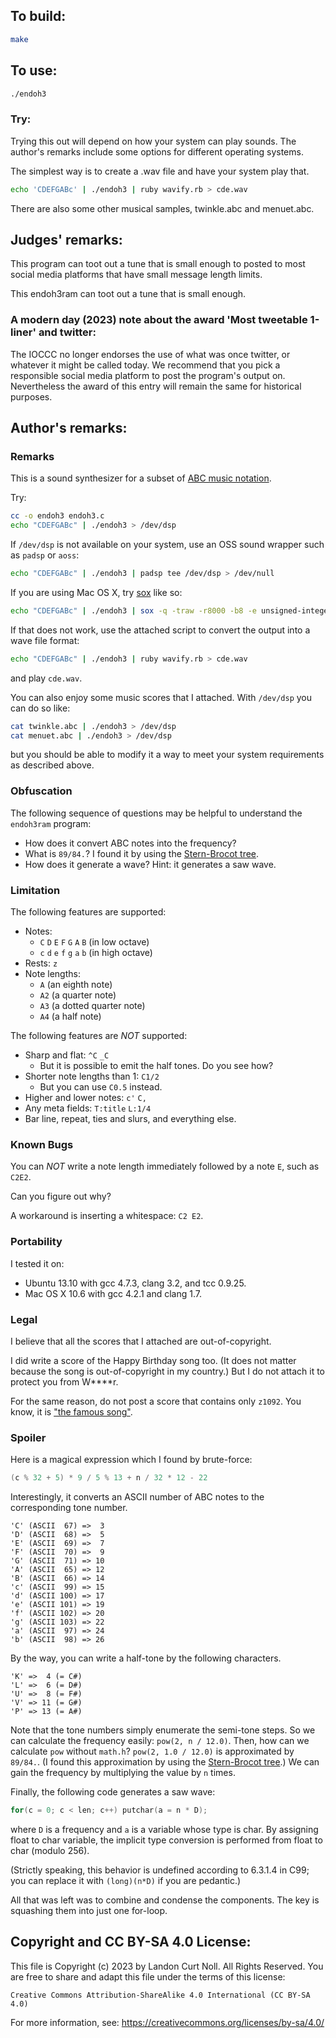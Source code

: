 ## To build:

```sh
make
```


## To use:

```sh
./endoh3
```


### Try:

Trying this out will depend on how your system can play sounds. The author's
remarks include some options for different operating systems.

The simplest way is to create a .wav file and have your system play that.

```sh
echo 'CDEFGABc' | ./endoh3 | ruby wavify.rb > cde.wav
```

There are also some other musical samples, twinkle.abc and menuet.abc.


## Judges' remarks:

This program can toot out a tune that is small enough to posted to most social
media platforms that have small message length limits.

This endoh3ram can toot out a tune that is small enough.

### A modern day (2023) note about the award 'Most tweetable 1-liner' and twitter:

The IOCCC no longer endorses the use of what was once twitter, or whatever it
might be called today. We recommend that you pick a responsible social media
platform to post the program's output on. Nevertheless the award of this entry
will remain the same for historical purposes.


## Author's remarks:

### Remarks

This is a sound synthesizer for a subset of [ABC music
notation](http://en.wikipedia.org/wiki/ABC_notation).

Try:

```sh
cc -o endoh3 endoh3.c
echo "CDEFGABc" | ./endoh3 > /dev/dsp
```

If `/dev/dsp` is not available on your system, use an OSS sound wrapper such
as `padsp` or `aoss`:

```sh
echo "CDEFGABc" | ./endoh3 | padsp tee /dev/dsp > /dev/null
```

If you are using Mac OS X, try [sox](http://sox.sourceforge.net/) like so:

```sh
echo "CDEFGABc" | ./endoh3 | sox -q -traw -r8000 -b8 -e unsigned-integer - -tcoreaudio
```

If that does not work, use the attached script to convert the output into a wave
file format:

```sh
echo "CDEFGABc" | ./endoh3 | ruby wavify.rb > cde.wav
```

and play `cde.wav`.


You can also enjoy some music scores that I attached. With `/dev/dsp` you can
do so like:


```sh
cat twinkle.abc | ./endoh3 > /dev/dsp
cat menuet.abc | ./endoh3 > /dev/dsp
```

but you should be able to modify it a way to meet your system requirements as
described above.


### Obfuscation

The following sequence of questions may be helpful to understand the `endoh3ram`
program:

- How does it convert ABC notes into the frequency?
- What is `89/84.`?  I found it by using the [Stern-Brocot
tree](https://en.wikipedia.org/wiki/Stern-Brocot_tree).
- How does it generate a wave?  Hint: it generates a saw wave.

### Limitation

The following features are supported:

- Notes:
  - `C` `D` `E` `F` `G` `A` `B` (in low octave)
  - `c` `d` `e` `f` `g` `a` `b` (in high octave)
- Rests: `z`
- Note lengths:
  - `A` (an eighth note)
  - `A2` (a quarter note)
  - `A3` (a dotted quarter note)
  - `A4` (a half note)

The following features are *NOT* supported:

- Sharp and flat: `^C` `_C`
  - But it is possible to emit the half tones.  Do you see how?
- Shorter note lengths than 1: `C1/2`
  - But you can use `C0.5` instead.
- Higher and lower notes: `c'` `C,`
- Any meta fields: `T:title` `L:1/4`
- Bar line, repeat, ties and slurs, and everything else.

### Known Bugs

You can *NOT* write a note length immediately followed by a note `E`,
such as `C2E2`.

Can you figure out why?

A workaround is inserting a whitespace: `C2 E2`.

### Portability

I tested it on:

* Ubuntu 13.10 with gcc 4.7.3, clang 3.2, and tcc 0.9.25.
* Mac OS X 10.6 with gcc 4.2.1 and clang 1.7.

### Legal

I believe that all the scores that I attached are out-of-copyright.

I did write a score of the Happy Birthday song too.
(It does not matter because the song is out-of-copyright in my country.)
But I do not attach it to protect you from W\*\*\*\*r.

For the same reason, do not post a score that contains only `z1092`.
You know, it is ["the famous song"](http://en.wikipedia.org/wiki/4%E2%80%B233%E2%80%B3).

### Spoiler

Here is a magical expression which I found by brute-force:

```c
(c % 32 + 5) * 9 / 5 % 13 + n / 32 * 12 - 22
```

Interestingly, it converts an ASCII number of ABC notes
to the corresponding tone number.

```
'C' (ASCII  67) =>  3
'D' (ASCII  68) =>  5
'E' (ASCII  69) =>  7
'F' (ASCII  70) =>  9
'G' (ASCII  71) => 10
'A' (ASCII  65) => 12
'B' (ASCII  66) => 14
'c' (ASCII  99) => 15
'd' (ASCII 100) => 17
'e' (ASCII 101) => 19
'f' (ASCII 102) => 20
'g' (ASCII 103) => 22
'a' (ASCII  97) => 24
'b' (ASCII  98) => 26
```

By the way, you can write a half-tone by the following characters.

```
'K' =>  4 (= C#)
'L' =>  6 (= D#)
'U' =>  8 (= F#)
'V' => 11 (= G#)
'P' => 13 (= A#)
```

Note that the tone numbers simply enumerate the semi-tone steps.  So we can
calculate the frequency easily: `pow(2, n / 12.0)`.  Then, how can we calculate
`pow` without `math.h`?  `pow(2, 1.0 / 12.0)` is approximated by `89/84.`.  (I
found this approximation by using the [Stern-Brocot
tree](http://en.wikipedia.org/wiki/Stern%E2%80%93Brocot_tree).) We can gain the
frequency by multiplying the value by `n` times.

Finally, the following code generates a saw wave:

```c
for(c = 0; c < len; c++) putchar(a = n * D);
```

where `D` is a frequency and `a` is a variable whose type is char.  By assigning
float to char variable, the implicit type conversion is performed from float to
char (modulo 256).

(Strictly speaking, this behavior is undefined according to 6.3.1.4 in C99; you
can replace it with `(long)(n*D)` if you are pedantic.)

All that was left was to combine and condense the components.  The key is
squashing them into just one for-loop.


## Copyright and CC BY-SA 4.0 License:

This file is Copyright (c) 2023 by Landon Curt Noll.  All Rights Reserved.
You are free to share and adapt this file under the terms of this license:

    Creative Commons Attribution-ShareAlike 4.0 International (CC BY-SA 4.0)

For more information, see: https://creativecommons.org/licenses/by-sa/4.0/
